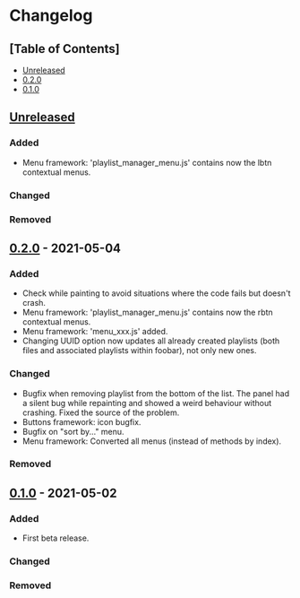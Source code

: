 # Changelog

## [Table of Contents]
- [Unreleased](#unreleased)
- [0.2.0](#220---2021-05-04)
- [0.1.0](#010---2021-05-02)

## [Unreleased][]
### Added
- Menu framework: 'playlist_manager_menu.js' contains now the lbtn contextual menus.

### Changed

### Removed

## [0.2.0] - 2021-05-04
### Added
- Check while painting to avoid situations where the code fails but doesn't crash.
- Menu framework: 'playlist_manager_menu.js' contains now the rbtn contextual menus.
- Menu framework: 'menu_xxx.js' added.
- Changing UUID option now updates all already created playlists (both files and associated playlists within foobar), not only new ones.

### Changed
- Bugfix when removing playlist from the bottom of the list. The panel had a silent bug while repainting and showed a weird behaviour without crashing. Fixed the source of the problem.
- Buttons framework: icon bugfix.
- Bugfix on "sort by..." menu.
- Menu framework: Converted all menus (instead of methods by index).

### Removed

## [0.1.0] - 2021-05-02
### Added
- First beta release.

### Changed

### Removed

[Unreleased]: https://github.com/regorxxx/Playlist-Manager-SMP/compare/v0.2.0...HEAD
[0.2.0]: https://github.com/regorxxx/Playlist-Manager-SMP/compare/v0.1.0...v0.2.0
[0.1.0]: https://github.com/regorxxx/Playlist-Manager-SMP/compare/623c80a...v0.1.0
